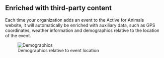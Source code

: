 ## Enriched with third-party content

Each time your organization adds an event to the Active for Animals website, it
will automatically be enriched with auxiliary data, such as GPS coordinates,
weather information and demographics relative to the location of the event.

<figure>
  <img src="about-demographics.png" alt="Demographics"/>
  <figcaption>Demographics relative to event location</figcaption>
</figure>
